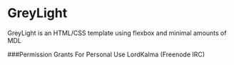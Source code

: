 # GreyLight
GreyLight is an HTML/CSS template using flexbox and minimal amounts of MDL

###Permission Grants For Personal Use
LordKalma (Freenode IRC)
